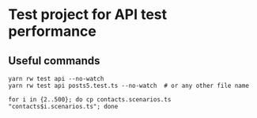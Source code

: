 Test project for API test performance
=====================================

Useful commands
---------------

```
yarn rw test api --no-watch
yarn rw test api posts5.test.ts --no-watch  # or any other file name

for i in {2..500}; do cp contacts.scenarios.ts "contacts$i.scenarios.ts"; done
```
